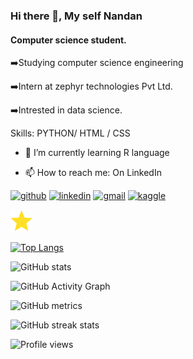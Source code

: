### Hi there 👋, My self  Nandan

#### Computer science student.

➡️Studying computer science engineering 

➡️Intern at zephyr technologies Pvt Ltd.

➡️Intrested in data science.

Skills: PYTHON/ HTML / CSS

- 🌱 I’m currently learning R language 

- 📫 How to reach me:  On LinkedIn 

[<img src='https://cdn.jsdelivr.net/npm/simple-icons@3.0.1/icons/github.svg' alt='github' height='40'>](https://github.com/Nandan-nandu)  [<img src='https://cdn.jsdelivr.net/npm/simple-icons@3.0.1/icons/linkedin.svg' alt='linkedin' height='40'>](https://www.linkedin.com/in/https://www.linkedin.com/in/nandan-kumar-2524a1204/)  [<img src='https://cdn.jsdelivr.net/npm/simple-icons@3.0.1/icons/gmail.svg' alt='gmail' height='40'>](nandannandu069@gmail.com)  [<img src='https://cdn.jsdelivr.net/npm/simple-icons@3.0.1/icons/kaggle.svg' alt='kaggle' height='40'>](nandan7 )  

<a href='https://stars.github.com/'><img src='https://raw.githubusercontent.com/acervenky/animated-github-badges/master/assets/starbadge.gif' width='35' height='35'></a> 

[![Top Langs](https://github-readme-stats.vercel.app/api/top-langs/?username=Nandan-nandu)](https://github.com/anuraghazra/github-readme-stats)

![GitHub stats](https://github-readme-stats.vercel.app/api?username=Nandan-nandu&show_icons=true)  

![GitHub Activity Graph](https://activity-graph.herokuapp.com/graph?username=Nandan-nandu)  

![GitHub metrics](https://metrics.lecoq.io/Nandan-nandu)  

![GitHub streak stats](https://github-readme-streak-stats.herokuapp.com/?user=Nandan-nandu)  

![Profile views](https://gpvc.arturio.dev/Nandan-nandu)  















